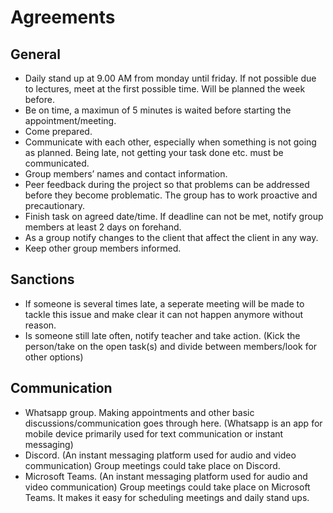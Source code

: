 # Agreements

## General
- Daily stand up at 9.00 AM from monday until friday. If not possible due to lectures, meet at the first possible time. Will be planned the week before.
- Be on time, a maximun of 5 minutes is waited before starting the appointment/meeting.
- Come prepared. 
- Communicate with each other, especially when something is not going as planned. Being late, not getting your task done etc. must be communicated.
- Group members’ names and contact information.
- Peer feedback during the project so that problems can be addressed before they become problematic. The group has to work proactive and precautionary.
- Finish task on agreed date/time. If deadline can not be met, notify group members at least 2 days on forehand.
- As a group notify changes to the client that affect the client in any way.
- Keep other group members informed.

## Sanctions
- If someone is several times late, a seperate meeting will be made to tackle this issue and make clear it can not happen anymore without reason.
- Is someone still late often, notify teacher and take action. (Kick the person/take on the open task(s) and divide between members/look for other options)  

## Communication
- Whatsapp group. Making appointments and other basic discussions/communication goes through here. (Whatsapp is an app for mobile device primarily used for text 
communication or instant messaging)
- Discord. (An instant messaging platform used for audio and video communication) Group meetings could take place on Discord.
- Microsoft Teams. (An instant messaging platform used for audio and video communication) Group meetings could take place on Microsoft Teams. It makes it easy for scheduling 
meetings and daily stand ups. 


